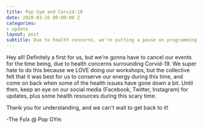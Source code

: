 ```yaml
---
title: Pop Gym and Corvid-19
date: 2020-03-16 00:00:00 Z
categories:
- update
layout: post
subtitle: Due to health concerns, we're putting a pause on programming for the time being. 
---
```


Hey all!
Definitely a first for us, but we're gonna have to cancel our events for the time being, due to health concerns surrounding Corvid-19. We super hate to do this because we LOVE doing our workshops, but the collective felt that it was best for us to conserve our energy during this time, and come on back when some of the health issues have gone down a bit. Until then, keep an eye on our social media (Facebook, Twitter, Instagram) for updates, plus some health resources during this scary time. 

Thank you for understanding, and we can't wait to get back to it!

-The Folx @ Pop GYm

